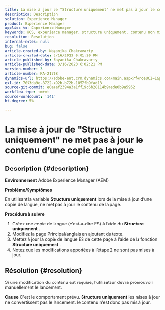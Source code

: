 ```yaml
---
title: La mise à jour de "Structure uniquement" ne met pas à jour le contenu d’une copie de langue
description: Description
solution: Experience Manager
product: Experience Manager
applies-to: Experience Manager
keywords: KCS, experience manager, structure uniquement, contenu non mis à jour dans la copie de langue
resolution: Resolution
internal-notes: null
bug: false
article-created-by: Nayanika Chakravarty
article-created-date: 3/16/2023 6:01:30 PM
article-published-by: Nayanika Chakravarty
article-published-date: 3/16/2023 6:02:21 PM
version-number: 3
article-number: KA-21708
dynamics-url: https://adobe-ent.crm.dynamics.com/main.aspx?forceUCI=1&pagetype=entityrecord&etn=knowledgearticle&id=03c95092-24c4-ed11-83ff-6045bd006793
exl-id: 7053da9e-8722-492b-b72b-1857fb9fad13
source-git-commit: e0aeaf2394a3a1ff19c6b28114b9cede0b9a5952
workflow-type: tm+mt
source-wordcount: '141'
ht-degree: 5%

---
```


# La mise à jour de &quot;Structure uniquement&quot; ne met pas à jour le contenu d’une copie de langue

## Description {#description}

<b>Environnement</b>
Adobe Experience Manager (AEM)

<b>Problème/Symptômes</b>

En utilisant la variable <b>Structure uniquement</b> lors de la mise à jour d’une copie de langue, ne met pas à jour le contenu de la page.

<b>Procédure à suivre</b>

1. Créez une copie de langue (c’est-à-dire ES) à l’aide du <b>Structure uniquement</b> .
2. Modifiez la page Principal/anglais en ajoutant du texte.
3. Mettez à jour la copie de langue ES de cette page à l’aide de la fonction <b>Structure uniquement</b> .
4. Notez que les modifications apportées à l’étape 2 ne sont pas mises à jour.



## Résolution {#resolution}


Si une modification du contenu est requise, l’utilisateur devra promouvoir manuellement le lancement.


<b>Cause</b>
C&#39;est le comportement prévu. <b>Structure uniquement</b> les mises à jour ne convertissent pas le lancement. le contenu n’est donc pas mis à jour.
